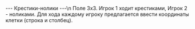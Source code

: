 --- Крестики-нолики ---\n
Поле 3x3. Игрок 1 ходит крестиками, Игрок 2 - ноликами. Для хода каждому игроку предлагается ввести координаты клетки (строка и столбец).
